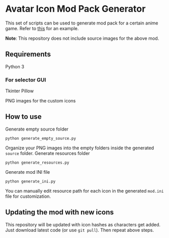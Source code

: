 # Avatar Icon Mod Pack Generator
This set of scripts can be used to generate mod pack for a certain anime game. Refer to [this](https://gamebanana.com/mods/475764) for an example.

**Note**: This repository does not include source images for the above mod.

## Requirements
Python 3

### For selector GUI
Tkinter
Pillow

PNG images for the custom icons

## How to use
Generate empty source folder

```
python generate_empty_source.py
```

Organize your PNG images into the empty folders inside the generated `source` folder.
Generate resources folder

```
python generate_resources.py
```

Generate mod INI file

```
python generate_ini.py
```

You can manually edit resource path for each icon in the generated `mod.ini` file for customization.

## Updating the mod with new icons
This repository will be updated with icon hashes as characters get added. Just download latest code (or use `git pull`). Then repeat above steps.

